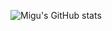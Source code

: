 ![Migu's GitHub stats](https://github-readme-stats.vercel.app/api?username=migu-star&show_icons=true&theme=transparent)
